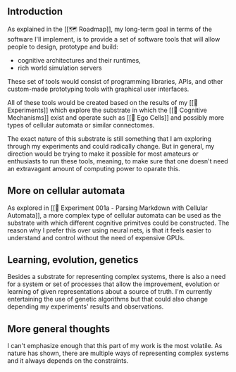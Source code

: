 ## Introduction

As explained in the [[🗺 Roadmap]], my long-term goal in terms of the software I'll implement, is to provide a set of software tools that will allow people to design, prototype and build:

- cognitive architectures and their runtimes,
- rich world simulation servers

These set of tools would consist of programming libraries, APIs, and other custom-made prototyping tools with graphical user interfaces.

All of these tools would be created based on the results of my [[📝 Experiments]] which explore the substrate in which the [[📝 Cognitive Mechanisms]] exist and operate such as [[📝 Ego Cells]] and possibly more types of cellular automata or similar connectomes.

The exact nature of this substrate is still something that I am exploring through my experiments and could radically change. But in general, my direction would be trying to make it possible for most amateurs or enthusiasts to run these tools, meaning, to make sure that one doesn't need an extravagant amount of computing power to oparate this.

## More on cellular automata

As explored in [[🔬 Experiment 001a - Parsing Markdown with Cellular Automata]], a more complex type of cellular automata can be used as the substrate with which different cognitive primitves could be constructed. The reason why I prefer this over using neural nets, is that it feels easier to understand and control without the need of expensive GPUs.

## Learning, evolution, genetics

Besides a substrate for representing complex systems, there is also a need for a system or set of processes that allow the improvement, evolution or learning of given representations about a source of truth. I'm currently entertaining the use of genetic algorithms but that could also change depending my experiments' results and observations.

## More general thoughts

I can't emphasize enough that this part of my work is the most volatile. As nature has shown, there are multiple ways of representing complex systems and it always depends on the constraints.